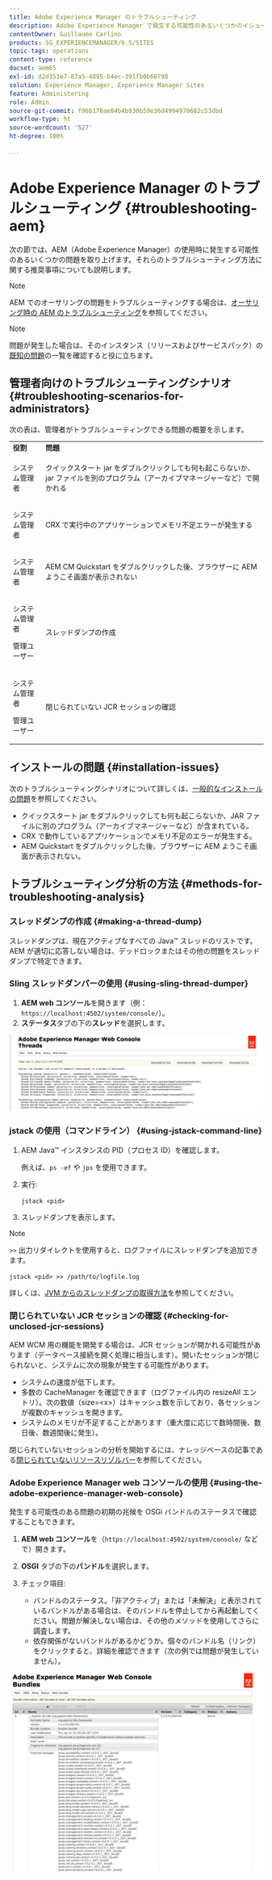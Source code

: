 ```yaml
---
title: Adobe Experience Manager のトラブルシューティング
description: Adobe Experience Manager で発生する可能性のあるいくつかのイシューのトラブルシューティングについて説明します。
contentOwner: Guillaume Carlino
products: SG_EXPERIENCEMANAGER/6.5/SITES
topic-tags: operations
content-type: reference
docset: aem65
exl-id: d2d351e7-87a5-4895-b4ec-391fb0b66798
solution: Experience Manager, Experience Manager Sites
feature: Administering
role: Admin
source-git-commit: f96b178ae84b4b930b59e36d4994970682c53dbd
workflow-type: ht
source-wordcount: '527'
ht-degree: 100%

---
```


# Adobe Experience Manager のトラブルシューティング {#troubleshooting-aem}

次の節では、AEM（Adobe Experience Manager）の使用時に発生する可能性のあるいくつかの問題を取り上げます。それらのトラブルシューティング方法に関する推奨事項についても説明します。

>[!NOTE]
>
>AEM でのオーサリングの問題をトラブルシューティングする場合は、[オーサリング時の AEM のトラブルシューティング](/help/sites-authoring/troubleshooting.md)を参照してください。

>[!NOTE]
>
>問題が発生した場合は、そのインスタンス（リリースおよびサービスパック）の[既知の問題](/help/release-notes/release-notes.md)の一覧を確認すると役に立ちます。

## 管理者向けのトラブルシューティングシナリオ {#troubleshooting-scenarios-for-administrators}

次の表は、管理者がトラブルシューティングできる問題の概要を示します。

<table>
 <tbody>
  <tr>
   <td><strong>役割</strong></td>
   <td><strong>問題 </strong></td>
  </tr>
  <tr>
   <td>システム管理者</td>
   <td><p>クイックスタート jar をダブルクリックしても何も起こらないか、jar ファイルを別のプログラム（アーカイブマネージャーなど）で開かれる</p> </td>
  </tr>
  <tr>
   <td><p>システム管理者</p> </td>
   <td><p>CRX で実行中のアプリケーションでメモリ不足エラーが発生する</p> </td>
  </tr>
  <tr>
   <td><p>システム管理者</p> </td>
   <td><p>AEM CM Quickstart をダブルクリックした後、ブラウザーに AEM ようこそ画面が表示されない</p> </td>
  </tr>
  <tr>
   <td><p>システム管理者</p> <p>管理ユーザー</p> </td>
   <td><p>スレッドダンプの作成</p> </td>
  </tr>
  <tr>
   <td><p>システム管理者</p> <p>管理ユーザー</p> </td>
   <td><p>閉じられていない JCR セッションの確認</p> </td>
  </tr>
 </tbody>
</table>

## インストールの問題 {#installation-issues}

次のトラブルシューティングシナリオについて詳しくは、[一般的なインストールの問題](/help/sites-deploying/troubleshooting.md#common-installation-issues)を参照してください。

* クイックスタート jar をダブルクリックしても何も起こらないか、JAR ファイルに別のプログラム（アーカイブマネージャーなど）が含まれている。
* CRX で動作しているアプリケーションでメモリ不足のエラーが発生する。
* AEM Quickstart をダブルクリックした後、ブラウザーに AEM ようこそ画面が表示されない。

## トラブルシューティング分析の方法 {#methods-for-troubleshooting-analysis}

### スレッドダンプの作成 {#making-a-thread-dump}

スレッドダンプは、現在アクティブなすべての Java™ スレッドのリストです。AEM が適切に応答しない場合は、デッドロックまたはその他の問題をスレッドダンプで特定できます。

### Sling スレッドダンパーの使用 {#using-sling-thread-dumper}

1. **AEM web コンソール**&#x200B;を開きます（例：`https://localhost:4502/system/console/`）。
1. **ステータス**&#x200B;タブの下の&#x200B;**スレッド**&#x200B;を選択します。

![screen_shot_2012-02-13at43925pm](assets/screen_shot_2012-02-13at43925pm.png)

### jstack の使用（コマンドライン） {#using-jstack-command-line}

1. AEM Java™ インスタンスの PID（プロセス ID）を確認します。

   例えば、`ps -ef` や `jps` を使用できます。

1. 実行:

   `jstack <pid>`

1. スレッドダンプを表示します。

>[!NOTE]
>
>`>>` 出力リダイレクトを使用すると、ログファイルにスレッドダンプを追加できます。
>
>`jstack <pid> >> /path/to/logfile.log`

詳しくは、[JVM からのスレッドダンプの取得方法](https://experienceleague.adobe.com/ja/docs/experience-cloud-kcs/kbarticles/ka-17452)を参照してください。

### 閉じられていない JCR セッションの確認 {#checking-for-unclosed-jcr-sessions}

AEM WCM 用の機能を開発する場合は、JCR セッションが開かれる可能性があります（データベース接続を開く処理に相当します）。開いたセッションが閉じられないと、システムに次の現象が発生する可能性があります。

* システムの速度が低下します。
* 多数の CacheManager を確認できます（ログファイル内の resizeAll エントリ）。次の数値（size=&lt;x>）はキャッシュ数を示しており、各セッションが複数のキャッシュを開きます。
* システムのメモリが不足することがあります（重大度に応じて数時間後、数日後、数週間後に発生）。

閉じられていないセッションの分析を開始するには、ナレッジベースの記事である[閉じられていないリソースリゾルバー](https://experienceleague.adobe.com/ja/docs/experience-cloud-kcs/kbarticles/ka-23761)を参照してください。

### Adobe Experience Manager web コンソールの使用 {#using-the-adobe-experience-manager-web-console}

発生する可能性のある問題の初期の兆候を OSGi バンドルのステータスで確認することもできます。

1. **AEM web コンソール**&#x200B;を（`https://localhost:4502/system/console/` などで）開きます。
1. **OSGI** タブの下の&#x200B;**バンドル**&#x200B;を選択します。
1. チェック項目:

   * バンドルのステータス。「非アクティブ」または「未解決」と表示されているバンドルがある場合は、そのバンドルを停止してから再起動してください。問題が解決しない場合は、その他のメソッドを使用してさらに調査します。
   * 依存関係がないバンドルがあるかどうか。個々のバンドル名（リンク）をクリックすると、詳細を確認できます（次の例では問題が発生していません）。

![screen_shot_2012-02-13at44706pm](assets/screen_shot_2012-02-13at44706pm.png)
